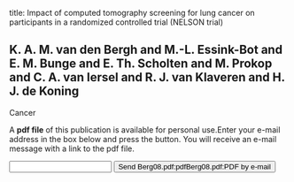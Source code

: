 title: Impact of computed tomography screening for lung cancer on participants in a randomized controlled trial (NELSON trial)

## K. A. M. van den Bergh and M.-L. Essink-Bot and E. M. Bunge and E. Th. Scholten and M. Prokop and C. A. van Iersel and R. J. van Klaveren and H. J. de Koning
Cancer

A <b>pdf file</b> of this publication is available for personal use.Enter your e-mail address in the box below and press the button. You will receive an e-mail message with a link to the pdf file.
<form action="sender.php">  <input type="text" name="email">  <input type="submit" value="Send Berg08.pdf:pdfBerg08.pdf:PDF by e-mail"></form>